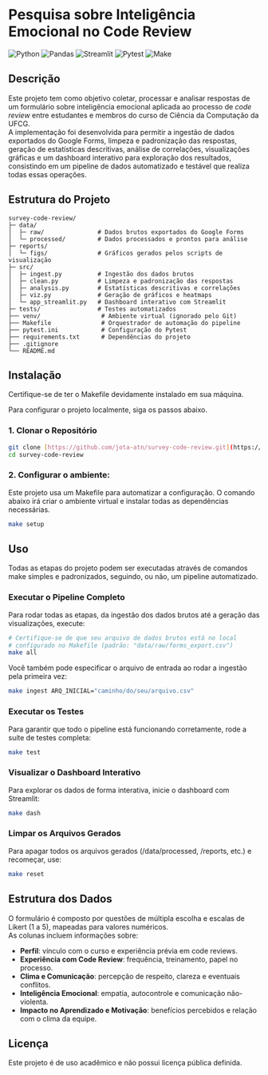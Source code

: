 # Pesquisa sobre Inteligência Emocional no Code Review

![Python](https://img.shields.io/badge/Python-3776AB?style=for-the-badge&logo=python&logoColor=white)
![Pandas](https://img.shields.io/badge/Pandas-150458?style=for-the-badge&logo=pandas&logoColor=white)
![Streamlit](https://img.shields.io/badge/Streamlit-FF4B4B?style=for-the-badge&logo=streamlit&logoColor=white)
![Pytest](https://img.shields.io/badge/Pytest-0A9B53?style=for-the-badge&logo=pytest&logoColor=white)
![Make](https://img.shields.io/badge/GNU%20Make-4DB6AC?style=for-the-badge&logo=gnu-make&logoColor=white)

## Descrição
Este projeto tem como objetivo coletar, processar e analisar respostas de um formulário sobre inteligência emocional aplicada ao processo de *code review* entre estudantes e membros do curso de Ciência da Computação da UFCG.  
A implementação foi desenvolvida para permitir a ingestão de dados exportados do Google Forms, limpeza e padronização das respostas, geração de estatísticas descritivas, análise de correlações, visualizações gráficas e um dashboard interativo para exploração dos resultados, consistindo em um pipeline de dados automatizado e testável que realiza todas essas operações.


## Estrutura do Projeto
```
survey-code-review/
├─ data/
│  ├─ raw/               # Dados brutos exportados do Google Forms
│  └─ processed/         # Dados processados e prontos para análise
├─ reports/
│  └─ figs/              # Gráficos gerados pelos scripts de visualização
├─ src/
│  ├─ ingest.py          # Ingestão dos dados brutos
│  ├─ clean.py           # Limpeza e padronização das respostas
│  ├─ analysis.py        # Estatísticas descritivas e correlações
│  ├─ viz.py             # Geração de gráficos e heatmaps
│  └─ app_streamlit.py   # Dashboard interativo com Streamlit
├─ tests/                # Testes automatizados
├── venv/                 # Ambiente virtual (ignorado pelo Git)
├── Makefile              # Orquestrador de automação do pipeline
├── pytest.ini            # Configuração do Pytest
├── requirements.txt      # Dependências do projeto
├── .gitignore
└── README.md
```

## Instalação

Certifique-se de ter o Makefile devidamente instalado em sua máquina.

Para configurar o projeto localmente, siga os passos abaixo.

### 1. Clonar o Repositório
```bash
git clone [https://github.com/jota-atn/survey-code-review.git](https://github.com/jota-atn/survey-code-review.git)
cd survey-code-review
```

### 2. Configurar o ambiente:
Este projeto usa um Makefile para automatizar a configuração. O comando abaixo irá criar o ambiente virtual e instalar todas as dependências necessárias.
```bash
make setup
```


## Uso
Todas as etapas do projeto podem ser executadas através de comandos make simples e padronizados, seguindo, ou não, um pipeline automatizado.

### Executar o Pipeline Completo
Para rodar todas as etapas, da ingestão dos dados brutos até a geração das visualizações, execute:

```bash
# Certifique-se de que seu arquivo de dados brutos está no local
# configurado no Makefile (padrão: "data/raw/forms_export.csv")
make all
```
Você também pode especificar o arquivo de entrada ao rodar a ingestão pela primeira vez:

```bash
make ingest ARQ_INICIAL="caminho/do/seu/arquivo.csv"
```

### Executar os Testes
Para garantir que todo o pipeline está funcionando corretamente, rode a suíte de testes completa:

```bash
make test
```

### Visualizar o Dashboard Interativo
Para explorar os dados de forma interativa, inicie o dashboard com Streamlit:

```bash
make dash
```

### Limpar os Arquivos Gerados
Para apagar todos os arquivos gerados (/data/processed, /reports, etc.) e recomeçar, use:

```bash
make reset
```
## Estrutura dos Dados
O formulário é composto por questões de múltipla escolha e escalas de Likert (1 a 5), mapeadas para valores numéricos.  
As colunas incluem informações sobre:
- **Perfil**: vínculo com o curso e experiência prévia em code reviews.
- **Experiência com Code Review**: frequência, treinamento, papel no processo.
- **Clima e Comunicação**: percepção de respeito, clareza e eventuais conflitos.
- **Inteligência Emocional**: empatia, autocontrole e comunicação não-violenta.
- **Impacto no Aprendizado e Motivação**: benefícios percebidos e relação com o clima da equipe.

## Licença
Este projeto é de uso acadêmico e não possui licença pública definida.

